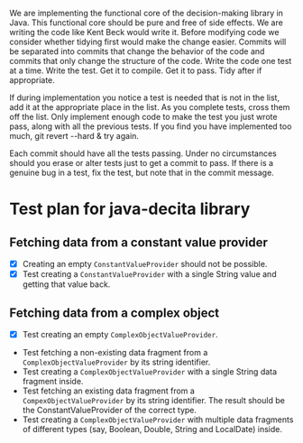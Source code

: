 We are implementing the functional core of the decision-making library in Java. This functional core
should be pure and free of side effects. We are writing the code like Kent Beck would write it.
Before modifying code we consider whether tidying first would make the change easier. Commits will
be separated into commits that change the behavior of the code and commits that only change the
structure of the code. Write the code one test at a time. Write the test. Get it to compile. Get it
to pass. Tidy after if appropriate.

If during implementation you notice a test is needed that is not in the list, add it at the
appropriate place in the list. As you complete tests, cross them off the list. Only implement enough
code to make the test you just wrote pass, along with all the previous tests. If you find you have
implemented too much, git revert --hard & try again.

Each commit should have all the tests passing. Under no circumstances should you erase or alter
tests just to get a commit to pass. If there is a genuine bug in a test, fix the test, but note that
in the commit message.

# Test plan for java-decita library

## Fetching data from a constant value provider

- [x] Creating an empty `ConstantValueProvider` should not be possible.
- [x] Test creating a `ConstantValueProvider` with a single String value and getting that value back.

## Fetching data from a complex object

- [x] Test creating an empty `ComplexObjectValueProvider`.
- Test fetching a non-existing data fragment from a `ComplexObjectValueProvider` by its string identifier.
- Test creating a `ComplexObjectValueProvider` with a single String data fragment inside.
- Test fetching an existing data fragment from a `CompexObjectValueProvider` by its string identifier. The result should be the ConstantValueProvider of the correct type.
- Test creating a `ComplexObjectValueProvider` with multiple data fragments of different types (say, Boolean, Double, String and LocalDate) inside.